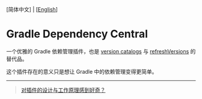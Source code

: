 [简体中文] | [[English](README.en.md)]

# Gradle Dependency Central

一个优雅的 Gradle 依赖管理插件，也是 [version catalogs](https://docs.gradle.org/current/userguide/platforms.html#sub:central-declaration-of-dependencies) 与 [refreshVersions](https://github.com/jmfayard/refreshVersions/) 的替代品。

这个插件存在的意义只是想让 Gradle 中的依赖管理变得更简单。



------



> [对插件的设计与工作原理感到好奇？](design/overview.zh.md)

